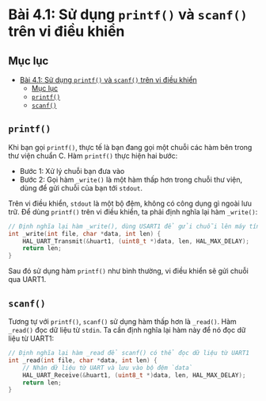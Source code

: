 # Bài 4.1: Sử dụng `printf()` và `scanf()` trên vi điều khiển

## Mục lục

- [Bài 4.1: Sử dụng `printf()` và `scanf()` trên vi điều khiển](#bài-41-sử-dụng-printf-và-scanf-trên-vi-điều-khiển)
	- [Mục lục](#mục-lục)
	- [`printf()`](#printf)
	- [`scanf()`](#scanf)


## `printf()`

Khi bạn gọi `printf()`, thực tế là bạn đang gọi một chuỗi các hàm bên trong thư viện chuẩn C. Hàm `printf()` thực hiện hai bước:

- Bước 1: Xử lý chuỗi bạn đưa vào
- Bước 2: Gọi hàm `_write()` là một hàm thấp hơn trong chuỗi thư viện, dùng để gửi chuỗi của bạn tới `stdout`.

Trên vi điều khiển, `stdout` là một bộ đệm, không có công dụng gì ngoài lưu trữ. Để dùng `printf()` trên vi điều khiển, ta phải định nghĩa lại hàm `_write()`:

```c++
// Định nghĩa lại hàm _write(), dùng USART1 để gửi chuỗi lên máy tính.
int _write(int file, char *data, int len) {
    HAL_UART_Transmit(&huart1, (uint8_t *)data, len, HAL_MAX_DELAY);
    return len;
}
```

Sau đó sử dụng hàm `printf()` như bình thường, vi điều khiển sẽ gửi chuỗi qua UART1.

## `scanf()`

Tương tự với `printf()`, `scanf()` sử dụng hàm thấp hơn là `_read()`. Hàm `_read()` đọc dữ liệu từ `stdin`. Ta cần định nghĩa lại hàm này để nó đọc dữ liệu từ UART1:

```c++
// Định nghĩa lại hàm _read để scanf() có thể đọc dữ liệu từ UART1
int _read(int file, char *data, int len) {
    // Nhận dữ liệu từ UART và lưu vào bộ đệm `data`
    HAL_UART_Receive(&huart1, (uint8_t *)data, len, HAL_MAX_DELAY);
    return len;
}
```